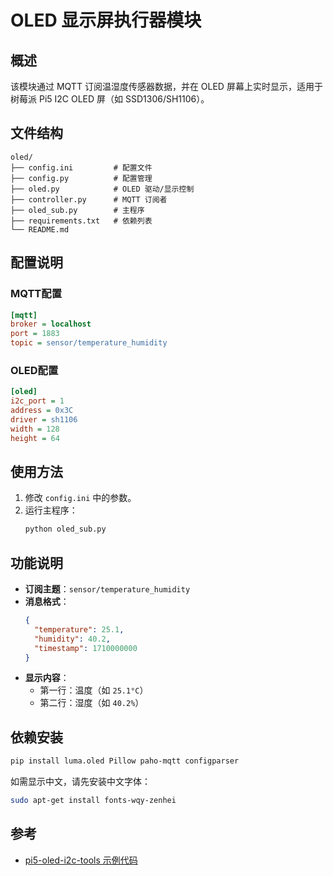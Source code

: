 # OLED 显示屏执行器模块

## 概述

该模块通过 MQTT 订阅温湿度传感器数据，并在 OLED 屏幕上实时显示，适用于树莓派 Pi5 I2C OLED 屏（如 SSD1306/SH1106）。

## 文件结构

```
oled/
├── config.ini         # 配置文件
├── config.py          # 配置管理
├── oled.py            # OLED 驱动/显示控制
├── controller.py      # MQTT 订阅者
├── oled_sub.py        # 主程序
├── requirements.txt   # 依赖列表
└── README.md
```

## 配置说明

### MQTT配置
```ini
[mqtt]
broker = localhost
port = 1883
topic = sensor/temperature_humidity
```

### OLED配置
```ini
[oled]
i2c_port = 1
address = 0x3C
driver = sh1106
width = 128
height = 64
```

## 使用方法

1. 修改 `config.ini` 中的参数。
2. 运行主程序：
   ```bash
   python oled_sub.py
   ```

## 功能说明

- **订阅主题**：`sensor/temperature_humidity`
- **消息格式**：
  ```json
  {
    "temperature": 25.1,
    "humidity": 40.2,
    "timestamp": 1710000000
  }
  ```
- **显示内容**：
  - 第一行：温度（如 `25.1°C`）
  - 第二行：湿度（如 `40.2%`）

## 依赖安装

```bash
pip install luma.oled Pillow paho-mqtt configparser
```

如需显示中文，请先安装中文字体：
```bash
sudo apt-get install fonts-wqy-zenhei
```

## 参考
- [pi5-oled-i2c-tools 示例代码](https://github.com/SwartzMss/pi5-oled-i2c-tools) 